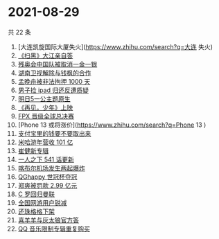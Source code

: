 # 2021-08-29

共 22 条

<!-- BEGIN -->
<!-- 最后更新时间 Sun Aug 29 2021 13:05:00 GMT+0800 (China Standard Time) -->

1. [大连凯旋国际大厦失火](https://www.zhihu.com/search?q=大连 失火)
1. [《扫黑》大江亲自答](https://www.zhihu.com/search?q=扫黑风暴)
1. [残奥会中国队被取消一金一银](https://www.zhihu.com/search?q=残奥会)
1. [湖南卫视解除与钱枫的合作](https://www.zhihu.com/search?q=湖南卫视钱枫)
1. [孟晚舟被非法拘押 1000 天](https://www.zhihu.com/search?q=孟晚舟)
1. [男子捡 ipad 归还反遭质疑](https://www.zhihu.com/search?q=ipad失主)
1. [明日5一公主题原生](https://www.zhihu.com/search?q=明日创作计划)
1. [《再见，少年》上映](https://www.zhihu.com/search?q=再见少年)
1. [FPX 晋级全球总决赛](https://www.zhihu.com/search?q=FPX)
1. [Phone 13 或将涨价](https://www.zhihu.com/search?q=Phone 13 )
1. [支付宝里的钱要不要取出来](https://www.zhihu.com/search?q=支付宝)
1. [米哈游年营收 101 亿](https://www.zhihu.com/search?q=米哈游)
1. [崔健新专辑](https://www.zhihu.com/search?q=崔健)
1. [一人之下 541 话更新](https://www.zhihu.com/search?q=一人之下)
1. [喀布尔机场发生两起爆炸](https://www.zhihu.com/search?q=喀布尔机场)
1. [QGhappy 世冠杯夺冠](https://www.zhihu.com/search?q=QGhappy)
1. [郑爽被罚款 2.99 亿元](https://www.zhihu.com/search?q=郑爽)
1. [C 罗回归曼联](https://www.zhihu.com/search?q=C罗)
1. [全国网游用户锐减](https://www.zhihu.com/search?q=网络游戏)
1. [还珠格格下架](https://www.zhihu.com/search?q=还珠格格)
1. [喜羊羊与灰太狼官方答](https://www.zhihu.com/search?q=喜羊羊与灰太狼)
1. [QQ 音乐限制专辑重复购买](https://www.zhihu.com/search?q=QQ音乐)

<!-- END -->
